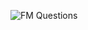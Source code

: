 ![FM Questions](https://user-images.githubusercontent.com/106817047/185092070-38a2f2a3-193e-4c1a-afaa-71cbeb8829e8.PNG)
